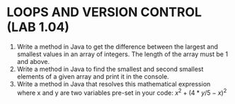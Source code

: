 # LOOPS AND VERSION CONTROL (LAB 1.04)

1. Write a method in Java to get the difference between the largest and smallest values in an array of integers.
The length of the array must be 1 and above.
2. Write a method in Java to find the smallest and second smallest elements of a given array and print it in the
console.
3. Write a method in Java that resolves this mathematical expression where x and y are two variables pre-set in your
code: 
$x^2 + (4*y/5 - x)^2$
